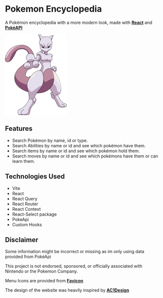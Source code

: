 
# Pokemon Encyclopedia

A Pokémon encyclopedia with a more modern look, made with [**React**](https://react.dev/) and [**PokéAPI**](https://pokeapi.co/)

![mewTwo](https://github.com/Vasco-Mascarenhas/pokemon-Info/blob/main/public/smallermewtwo.png?raw=true)



## Features

- Search Pokémon by name, id or type.
- Search Abilities by name or id and see which pokémon have them.
- Search items by name or id and see which pokémon hold them.
- Search moves by name or id and see which pokémons have them or can learn them.

## Technologies Used

- Vite
- React
- React Query
- React Router
- React Context
- React-Select package
- PokeApi
- Custom Hooks

## Disclaimer

Some information might be incorrect or missing as im only using data provided from PokéApi

This project is not endorsed, sponsored, or officially associated with Nintendo or the Pokemon Company.

Menu Icons are provided from [**Favicon**](https://www.flaticon.com/free-icons/pokemon")

The design of the website was heavily inspired by [**AC1Design**](https://www.behance.net/angioletto1e90)

